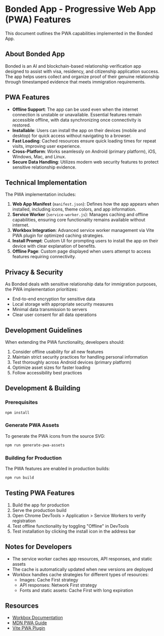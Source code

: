 # Bonded App - Progressive Web App (PWA) Features

This document outlines the PWA capabilities implemented in the Bonded App.

## About Bonded App

Bonded is an AI and blockchain-based relationship verification app designed to assist with visa, residency, and citizenship application success. The app helps users collect and organize proof of their genuine relationship through timestamped evidence that meets immigration requirements.

## PWA Features

- **Offline Support**: The app can be used even when the internet connection is unstable or unavailable. Essential features remain accessible offline, with data synchronizing once connectivity is restored.
- **Installable**: Users can install the app on their devices (mobile and desktop) for quick access without navigating to a browser.
- **Fast Loading**: Cached resources ensure quick loading times for repeat visits, improving user experience.
- **Cross-Platform**: Works seamlessly on Android (primary platform), iOS, Windows, Mac, and Linux.
- **Secure Data Handling**: Utilizes modern web security features to protect sensitive relationship evidence.

## Technical Implementation

The PWA implementation includes:

1. **Web App Manifest** (`manifest.json`): Defines how the app appears when installed, including icons, theme colors, and app information.
2. **Service Worker** (`service-worker.js`): Manages caching and offline capabilities, ensuring core functionality remains available without internet.
3. **Workbox Integration**: Advanced service worker management via Vite PWA plugin for optimized caching strategies.
4. **Install Prompt**: Custom UI for prompting users to install the app on their device with clear explanation of benefits.
5. **Offline Page**: Custom page displayed when users attempt to access features requiring connectivity.

## Privacy & Security

As Bonded deals with sensitive relationship data for immigration purposes, the PWA implementation prioritizes:

- End-to-end encryption for sensitive data
- Local storage with appropriate security measures
- Minimal data transmission to servers
- Clear user consent for all data operations

## Development Guidelines

When extending the PWA functionality, developers should:

1. Consider offline usability for all new features
2. Maintain strict security practices for handling personal information
3. Test thoroughly across Android devices (primary platform)
4. Optimize asset sizes for faster loading
5. Follow accessibility best practices

## Development & Building

### Prerequisites

```bash
npm install
```

### Generate PWA Assets

To generate the PWA icons from the source SVG:

```bash
npm run generate-pwa-assets
```

### Building for Production

The PWA features are enabled in production builds:

```bash
npm run build
```

## Testing PWA Features

1. Build the app for production
2. Serve the production build
3. Open Chrome DevTools > Application > Service Workers to verify registration
4. Test offline functionality by toggling "Offline" in DevTools
5. Test installation by clicking the install icon in the address bar

## Notes for Developers

- The service worker caches app resources, API responses, and static assets
- The cache is automatically updated when new versions are deployed
- Workbox handles cache strategies for different types of resources:
  - Images: Cache First strategy
  - API responses: Network First strategy
  - Fonts and static assets: Cache First with long expiration

## Resources

- [Workbox Documentation](https://developer.chrome.com/docs/workbox/)
- [MDN PWA Guide](https://developer.mozilla.org/en-US/docs/Web/Progressive_web_apps)
- [Vite PWA Plugin](https://vite-pwa-org.netlify.app/) 